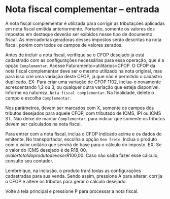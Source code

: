 # Nota fiscal complementar – entrada

A nota fiscal complementar é utilizada para corrigir as tributações aplicadas em nota fiscal emitida anteriormente. Portanto, somente os valores dos impostos em destaque deverão ser exibidos nesse tipo de documento fiscal. As mercadorias geradoras desses impostos serão descritas na nota fiscal, porém com todos os campos de valores zerados.

Antes de incluir a nota fiscal, verifique se o CFOP desejado já está cadastrado com as configurações necessárias para essa operação, que é a opção `Complementar`.  Acesse Faturamento>utilitários>CFOP.  O CFOP da nota fiscal complementar deve ser o mesmo utilizado na nota original, mas para isso crie uma variação deste CFOP, já que não é permitido o cadastro duplicado.  EX: Para criar uma variação de CFOP 1102, inclua-o novamente acrescentando 1,2 ou 3, ou qualquer outra variação que esteja disponível. Informe na natureza, `Nota fiscal complementar`. Na finalidade, delete o campo e escolha `Complementar`.

Nos parâmetros, devem ser marcados com X, somente os campos dos tributos desejados para aquele CFOP, com tributado de ICMS, IPI ou ICMS ST. Não deixe de marcar `Complementar`, para indicar que somente os tributos devem ser calculados na nota fiscal.

Para entrar com a nota fiscal, inclua o CFOP indicado acima e os dados do emitente. No transportador, escolha a opção `Sem frete`. Inclua o produto com o valor unitário que servirá de base para o cálculo do imposto. EX: Se o valor do ICMS desejado é de R$18,00, o valor total do produto deve ser R$100,00. Caso não saiba fazer esse cálculo, consulte seu contador.

Lembre que, na inclusão, o produto trará todas as configurações cadastradas para sua venda. Sendo assim, pressione A para alterar, corrija o CFOP e altere os tributos para gerar o cálculo desejado.

Volte à tela principal e pressione P para processar a nota fiscal.